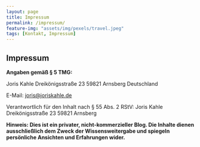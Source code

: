 ```yaml
---
layout: page
title: Impressum
permalink: /impressum/
feature-img: "assets/img/pexels/travel.jpeg"
tags: [Kontakt, Impressum]
---
```


## Impressum

**Angaben gemäß § 5 TMG:**

Joris Kahle
Dreikönigsstraße 23
59821 Arnsberg
Deutschland

E-Mail: joris@joriskahle.de

Verantwortlich für den Inhalt nach § 55 Abs. 2 RStV:
Joris Kahle
Dreikönigsstraße 23
59821 Arnsberg

**Hinweis:
Dies ist ein privater, nicht-kommerzieller Blog. Die Inhalte dienen ausschließlich dem Zweck der Wissensweitergabe und spiegeln persönliche Ansichten und Erfahrungen wider.**
